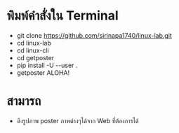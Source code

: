 # พิมพ์คำสั่งใน Terminal

- git clone https://github.com/sirinapa1740/linux-lab.git
- cd linux-lab
- cd linux-cli
- cd getposter
- pip install -U --user .
- getposter ALOHA!
# สามารถ 
- ดึงรูปภาพ poster ภาพต่างๆได้จาก Web ที่ต้องการได้
